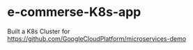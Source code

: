 # e-commerse-K8s-app 
Built a K8s Cluster for https://github.com/GoogleCloudPlatform/microservices-demo
